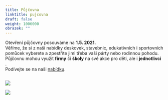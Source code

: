 ```yaml
---
title: Půjčovna
linktitle: pujcovna
draft: false
weight: 1006000
obrazek: ""
---
```

Otevření půjčovny posouváme na **1.5. 2021.**\
Věříme, že si z naší nabídky deskovek, stavebnic, edukativních i sportovních pomůcek vyberete a zpestříte jimi třeba vaši párty nebo rodinnou pohodu.\
Půjčovnu mohou využít **firmy** či **školy** na své akce pro děti, ale i **jednotlivci** .\
Podívejte se na naši [nabídku](https://brezanek.webooker.eu/Rents?placeId=10215).  

![]()

![](/assets/media/pujcovna_jednotlivci.jpg)

![](/assets/media/pujcovna_firmy(1).jpg)